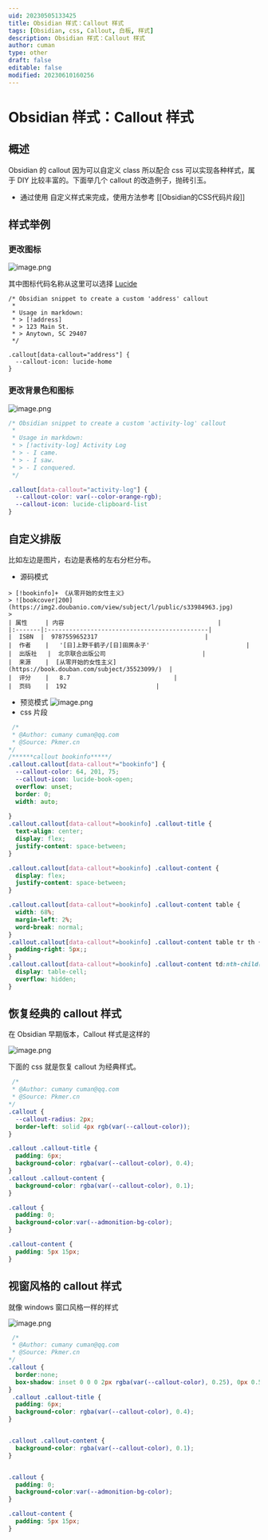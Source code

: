 ```yaml
---
uid: 20230505133425
title: Obsidian 样式：Callout 样式
tags: [Obsidian, css, Callout, 白板, 样式]
description: Obsidian 样式：Callout 样式
author: cuman
type: other
draft: false
editable: false
modified: 20230610160256
---
```


# Obsidian 样式：Callout 样式

## 概述

Obsidian 的 callout 因为可以自定义 class 所以配合 css 可以实现各种样式，属于 DIY 比较丰富的。下面举几个 callout 的改造例子，抛砖引玉。
- 通过使用 自定义样式来完成，使用方法参考 [[Obsidian的CSS代码片段]]
## 样式举例

### 更改图标

![image.png](https://cdn.pkmer.cn/images/202305051339765.png!pkmer)

 其中图标代码名称从这里可以选择 [Lucide](https://lucide.dev/)

```csss
/* Obsidian snippet to create a custom 'address' callout
 *
 * Usage in markdown:
 * > [!address]
 * > 123 Main St.
 * > Anytown, SC 29407
 */

.callout[data-callout="address"] {
  --callout-icon: lucide-home
}

```

### 更改背景色和图标

![image.png](https://cdn.pkmer.cn/images/202305051340008.png!pkmer)

```css
/* Obsidian snippet to create a custom 'activity-log' callout
 *
 * Usage in markdown:
 * > [!activity-log] Activity Log
 * > - I came.
 * > - I saw.
 * > - I conquered.
 */

.callout[data-callout="activity-log"] {
  --callout-color: var(--color-orange-rgb);
  --callout-icon: lucide-clipboard-list
}

```

## 自定义排版

比如左边是图片，右边是表格的左右分栏分布。

- 源码模式

```
> [!bookinfo]+ 《从零开始的女性主义》
> ![bookcover|200](https://img2.doubanio.com/view/subject/l/public/s33984963.jpg)
>
| 属性     | 内容                                           |
|:-------|:---------------------------------------------|
|  ISBN  |  9787559652317                              |
|  作者    |   '[日]上野千鹤子/[日]田房永子'                           |
|  出版社   |  北京联合出版公司                           |
|  来源    |  [从零开始的女性主义](https://book.douban.com/subject/35523099/)  |
|  评分    |   8.7                             |
|  页码    |  192                         |
```

- 预览模式
![image.png](https://cdn.pkmer.cn/images/202305051352628.png!pkmer)
- css 片段

```css
 /*
 * @Author: cumany cuman@qq.com
 * @Source: Pkmer.cn
*/
/******callout bookinfo*****/
.callout.callout[data-callout*="bookinfo"] {
  --callout-color: 64, 201, 75;
  --callout-icon: lucide-book-open;
  overflow: unset;
  border: 0;
  width: auto;
 
}
.callout.callout[data-callout*=bookinfo] .callout-title {
  text-align: center;
  display: flex;
  justify-content: space-between;
}

.callout.callout[data-callout*=bookinfo] .callout-content {
  display: flex;
  justify-content: space-between;
}

.callout.callout[data-callout*=bookinfo] .callout-content table {
  width: 68%;
  margin-left: 2%;
  word-break: normal;
}
.callout.callout[data-callout*=bookinfo] .callout-content table tr th {
  padding-right: 5px;;
}
.callout.callout[data-callout*=bookinfo] .callout-content td:nth-child(2) {
  display: table-cell;
  overflow: hidden;
}

```

## 恢复经典的 callout 样式

在 Obsidian 早期版本，Callout 样式是这样的

![image.png](https://cdn.pkmer.cn/images/202306082254849.png!pkmer)

下面的 css 就是恢复 callout 为经典样式。

```css
 /*
 * @Author: cumany cuman@qq.com
 * @Source: Pkmer.cn
*/
.callout {
  --callout-radius: 2px;
  border-left: solid 4px rgb(var(--callout-color));
}

.callout .callout-title {
  padding: 6px;
  background-color: rgba(var(--callout-color), 0.4);
}
.callout .callout-content {
  background-color: rgba(var(--callout-color), 0.1);
}

.callout {
  padding: 0;
  background-color:var(--admonition-bg-color);
}

.callout-content {
  padding: 5px 15px;
}
```

## 视窗风格的 callout 样式

就像 windows 窗口风格一样的样式

![image.png](https://cdn.pkmer.cn/images/202306082307558.png!pkmer)

```css
 /*
 * @Author: cumany cuman@qq.com
 * @Source: Pkmer.cn
*/
.callout {
  border:none;
  box-shadow: inset 0 0 0 2px rgba(var(--callout-color), 0.25), 0px 0.5px 1px 0.5px rgba(0, 0, 0, 0.1) !important;
}
 .callout .callout-title {
  padding: 6px;
  background-color: rgba(var(--callout-color), 0.4);
}


.callout .callout-content {
  background-color: rgba(var(--callout-color), 0.1);
}


.callout {
  padding: 0;
  background-color:var(--admonition-bg-color);
}

.callout-content {
  padding: 5px 15px;
}
```